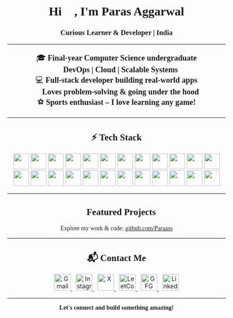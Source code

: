 <h1 align="center" style="font-family:'Times New Roman', Times, serif">
  Hi 👋, I'm Paras Aggarwal
</h1>
<h3 align="center" style="font-family:'Times New Roman', Times, serif">
  Curious Learner & Developer | India
</h3>

---

<p align="center" style="font-family:'Times New Roman', Times, serif; font-size:18px;">
  🎓 <b>Final-year Computer Science undergraduate</b><br>
  🌱 <b>DevOps | Cloud | Scalable Systems</b><br>
  💻 <b>Full-stack developer building real-world apps</b><br>
  🧠 <b>Loves problem-solving & going under the hood</b><br>
  ⚽ <b>Sports enthusiast – I love learning any game!</b>
</p>

---

<h2 align="center" style="font-family:'Times New Roman', Times, serif">⚡ Tech Stack</h2>
<p align="center">
  <img src="https://cdn.jsdelivr.net/gh/devicons/devicon/icons/python/python-original.svg" width="36"/>
  <img src="https://cdn.jsdelivr.net/gh/devicons/devicon/icons/c/c-original.svg" width="36"/>
  <img src="https://cdn.jsdelivr.net/gh/devicons/devicon/icons/cplusplus/cplusplus-original.svg" width="36"/>
  <img src="https://cdn.jsdelivr.net/gh/devicons/devicon/icons/java/java-original.svg" width="36"/>
  <img src="https://cdn.jsdelivr.net/gh/devicons/devicon/icons/javascript/javascript-original.svg" width="36"/>
  <img src="https://cdn.jsdelivr.net/gh/devicons/devicon/icons/typescript/typescript-original.svg" width="36"/>
  <img src="https://cdn.jsdelivr.net/gh/devicons/devicon/icons/react/react-original.svg" width="36"/>
  <img src="https://cdn.jsdelivr.net/gh/devicons/devicon/icons/nextjs/nextjs-original.svg" width="36"/>
  <img src="https://cdn.jsdelivr.net/gh/devicons/devicon/icons/bootstrap/bootstrap-original.svg" width="36"/>
  <img src="https://cdn.jsdelivr.net/gh/devicons/devicon/icons/html5/html5-original.svg" width="36"/>
  <img src="https://cdn.jsdelivr.net/gh/devicons/devicon/icons/css3/css3-original.svg" width="36"/>
  <img src="https://cdn.jsdelivr.net/gh/devicons/devicon/icons/nodejs/nodejs-original.svg" width="36"/>
  <img src="https://cdn.jsdelivr.net/gh/devicons/devicon/icons/express/express-original.svg" width="36"/>
  <img src="https://cdn.jsdelivr.net/gh/devicons/devicon/icons/mongodb/mongodb-original.svg" width="36"/>
  <img src="https://cdn.jsdelivr.net/gh/devicons/devicon/icons/mysql/mysql-original.svg" width="36"/>
  <img src="https://cdn.jsdelivr.net/gh/devicons/devicon/icons/firebase/firebase-plain.svg" width="36"/>
  <img src="https://cdn.jsdelivr.net/gh/devicons/devicon/icons/git/git-original.svg" width="36"/>
  <img src="https://cdn.jsdelivr.net/gh/devicons/devicon/icons/github/github-original.svg" width="36"/>
  <img src="https://cdn.jsdelivr.net/gh/devicons/devicon/icons/postman/postman-original.svg" width="36"/>
  <img src="https://cdn.jsdelivr.net/gh/devicons/devicon/icons/vscode/vscode-original.svg" width="36"/>
  <img src="https://cdn.jsdelivr.net/gh/devicons/devicon/icons/figma/figma-original.svg" width="36"/>
  <img src="https://cdn.jsdelivr.net/gh/devicons/devicon/icons/jira/jira-original.svg" width="36"/>
  <img src="https://cdn.jsdelivr.net/gh/devicons/devicon/icons/docker/docker-original.svg" width="36"/>
  <img src="https://img.icons8.com/color/48/000000/vercel.png" width="36"/>
</p>

---

<h2 align="center" style="font-family:'Times New Roman', Times, serif">🧩 Featured Projects</h2>
<p align="center" style="font-family:'Times New Roman', Times, serif">
  Explore my work & code: <a href="https://github.com/Paraass">github.com/Paraass</a>
</p>

---

<h2 align="center" style="font-family:'Times New Roman', Times, serif">📬 Contact Me</h2>
<div align="center">
  <a href="mailto:parasaggarwal7172@gmail.com">
    <img src="https://img.icons8.com/color/48/000000/gmail--v1.png" width="38" alt="Gmail"/>
  </a>
  &nbsp;
  <a href="https://instagram.com/paraasass">
    <img src="https://img.icons8.com/color/48/000000/instagram-new--v1.png" width="38" alt="Instagram"/>
  </a>
  &nbsp;
  <a href="https://x.com/discodripp">
    <img src="https://cdn-icons-png.flaticon.com/512/5968/5968958.png" width="38" alt="X"/>
  </a>
  &nbsp;
  <a href="https://leetcode.com/u/ParasAggarwal/">
    <img src="https://img.icons8.com/external-tal-revivo-color-tal-revivo/48/external-level-up-your-coding-skills-and-quickly-land-a-job-logo-color-tal-revivo.png" width="38" alt="LeetCode"/>
  </a>
  &nbsp;
  <a href="https://www.geeksforgeeks.org/user/parasagga0t8p/">
    <img src="https://img.icons8.com/color/48/000000/GeeksforGeeks.png" width="38" alt="GFG"/>
  </a>
  &nbsp;
  <a href="https://www.linkedin.com/in/paras-aggarwal-b58029246/">
    <img src="https://img.icons8.com/color/48/000000/linkedin.png" width="38" alt="LinkedIn"/>
  </a>
</div>

---

<p align="center" style="font-family:'Times New Roman', Times, serif">
  <b>Let's connect and build something amazing!</b>
</p>
